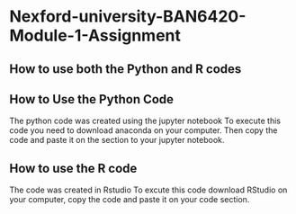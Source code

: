 # Nexford-university-BAN6420-Module-1-Assignment

## How to use both the Python and R codes 
## How to Use the Python Code
The python code was created using the jupyter notebook 
To execute this code you need to download anaconda on your computer. 
Then copy the code and paste it on the section to your jupyter notebook.


## How to use the R code
The code was created in Rstudio
To excute this code download RStudio on your computer, copy the code and paste it on your code section.
